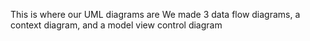 This is where our UML diagrams are
We made 3 data flow diagrams, a context diagram, and a model view control diagram
